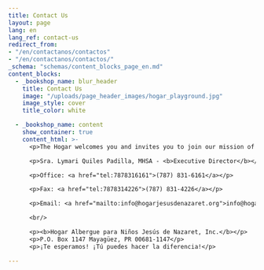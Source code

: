 ```yaml
---
title: Contact Us
layout: page
lang: en
lang_ref: contact-us
redirect_from:
- "/en/contactanos/contactos"
- "/en/contactanos/contactos/"
_schema: "schemas/content_blocks_page_en.md"
content_blocks:
  - _bookshop_name: blur_header
    title: Contact Us
    image: "/uploads/page_header_images/hogar_playground.jpg"
    image_style: cover
    title_color: white

  - _bookshop_name: content
    show_container: true
    content_html: >-
      <p>The Hogar welcomes you and invites you to join our mission of transforming with love the lives of victims of child abuse, and eradicate this serious problem. For more information on how to donate your time or money, sponsor an event, become a monthly donor (Padrino o Madrina) or ambassador of the Hogar, or to arrange a visit, contact:</p>

      <p>Sra. Lymari Quiles Padilla, MHSA - <b>Executive Director</b></p>

      <p>Office: <a href="tel:7878316161">(787) 831-6161</a></p>

      <p>Fax: <a href="tel:7878314226">(787) 831-4226</a></p>

      <p>Email: <a href="mailto:info@hogarjesusdenazaret.org">info@hogarjesusdenazaret.org</a></p>

      <br/>

      <p><b>Hogar Albergue para Niños Jesús de Nazaret, Inc.</b></p>
      <p>P.O. Box 1147 Mayagüez, PR 00681-1147</p>
      <p>¡Te esperamos! ¡Tú puedes hacer la diferencia!</p>

---
```


